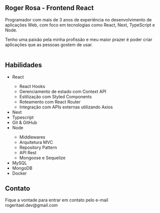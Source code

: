 <h2>Roger Rosa -  Frontend React</h2>
Programador com mais de 3 anos de experiência no desenvolvimento de aplicações Web, com foco em tecnologias como React, Next, TypeScript e Node.

Tenho uma paixão pela minha profissão e meu maior prazer é poder criar aplicações que as pessoas gostem de usar.
<br/>
<br/>

<h2>Habilidades</h2>
<ul>
  <li>React</li>
    <ul>
      <li>React Hooks</li>
      <li>Gerenciamento de estado com Context API</li>
      <li>Estilização com Styled Components</li>
      <li>Roteamento com React Router</li>
      <li>Integração com APIs externas utilizando Axios</li>
    </ul>
  <li>Next</li>
  <li>Typescript</li>
  <li>Git & GitHub</li>
  <li>Node</li>
    <ul>
      <li>Middlewares</li>
      <li>Arquitetura MVC</li>
      <li>Repository Pattern</li>
      <li>API Rest</li>
      <li>Mongoose e Sequelize</li>
    </ul>
  <li>MySQL</li>
  <li>MongoDB</li>
  <li>Docker</li>
</ul>

<h2>Contato</h2>
Fique a vontade para entrar em contato pelo e-mail rogeritael.dev@gmail.com
